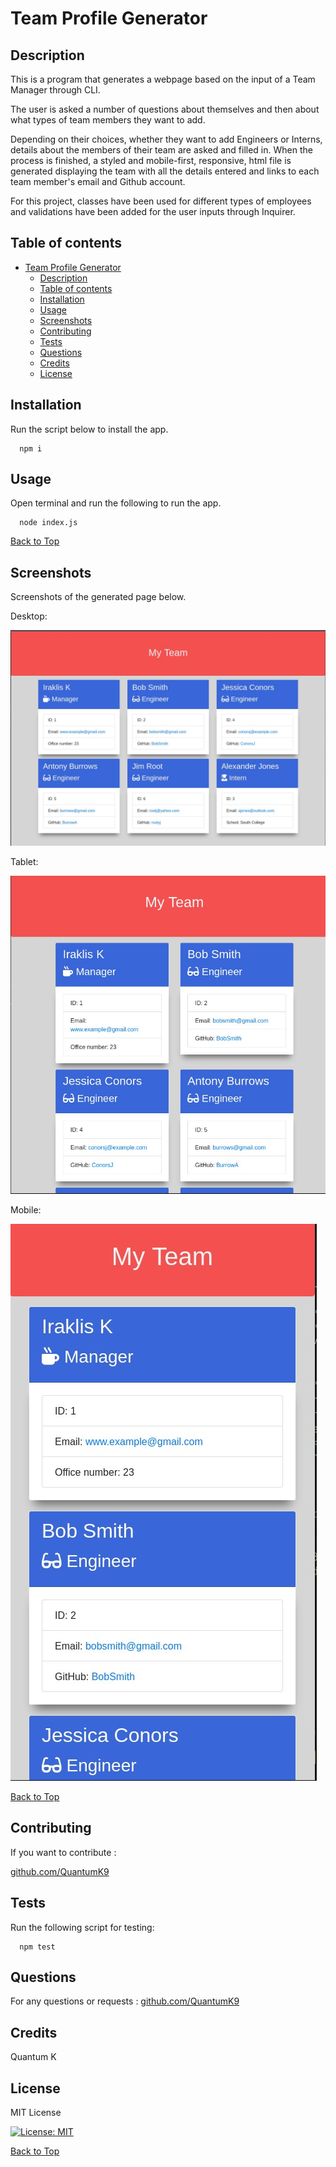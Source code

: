 
# Team Profile Generator

## Description
This is a program that generates a webpage based on the input of a Team Manager through CLI. 

The user is asked a number of questions about themselves and then about what types of team members they want to add. 

Depending on their choices, whether they want to add Engineers or Interns, details about the members of their team are asked and filled in. 
When the process is finished, a styled and mobile-first, responsive, html file is generated displaying the team with all the details entered and links to each team member's email and Github account. 

For this project, classes have been used for different types of employees and validations have been added for the user inputs through Inquirer. 


## Table of contents
- [Team Profile Generator](#team-profile-generator)
  - [Description](#description)
  - [Table of contents](#table-of-contents)
  - [Installation](#installation)
  - [Usage](#usage)
  - [Screenshots](#screenshots)
  - [Contributing](#contributing)
  - [Tests](#tests)
  - [Questions](#questions)
  - [Credits](#credits)
  - [License](#license)


## Installation 

Run the script below to install the app.
```
  npm i
```



## Usage

Open terminal and run the following to run the app.
```
  node index.js
```

[Back to Top](#team-profile-generator)

## Screenshots

Screenshots of the generated page below.

Desktop:

![desktop](assets/images/screenshot-desktop1.jpg)

Tablet:

![desktop](assets/images/screenshot-tablet2.jpg)

Mobile:

![desktop](assets/images/screenshot-mobile3.jpg)



[Back to Top](#team-profile-generator)

## Contributing

If you want to contribute : 

[github.com/QuantumK9](https://github.com/QuantumK9)

## Tests

Run the following script for testing:
```
  npm test
```

## Questions

For any questions or requests : [github.com/QuantumK9](https://github.com/QuantumK9)

## Credits

Quantum K


## License 

MIT License

[![License: MIT](https://img.shields.io/badge/License-MIT-yellow.svg)](https://opensource.org/licenses/MIT)
  
[Back to Top](#team-profile-generator)